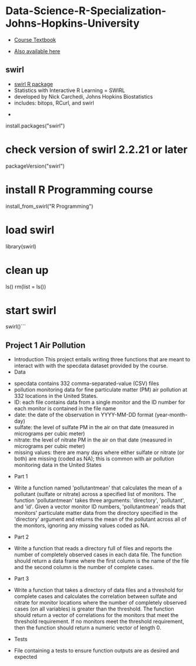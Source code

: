 # Data-Science-R-Specialization-Johns-Hopkins-University
* [Course Textbook](https://leanpub.com/rprogramming?utm_source=coursera&utm_medium=CourseraEmail&utm_campaign=Coursera) 
- [Also available here](https://www.lulu.com/shop/roger-peng/r-programming-for-data-science/paperback/product-22280814.html?page=1&pageSize=4) 

## swirl
* [swirl R package](https://swirlstats.com/)
* Statistics with Interactive R Learning = SWIRL
* developed by Nick Carchedi, Johns Hopkins Biostatistics
* includes: bitops, RCurl, and swirl
* ```# install swirl package
install.packages("swirl")

# check version of swirl 2.2.21 or later
packageVersion("swirl")

# install R Programming course
install_from_swirl("R Programming")

# load swirl
library(swirl)

# clean up
ls()
rm(list = ls())

# start swirl
swirl()```


## Project 1 Air Pollution
* Introduction
This project entails writing three functions that are meant to interact with with the specdata dataset provided by the course. 
* Data
- specdata contains 332 comma-separated-value (CSV) files 
- pollution monitoring data for fine particulate matter (PM) air pollution at 332 locations in the United States. 
- ID: each file contains data from a single monitor and the ID number for each monitor is contained in the file name 
- date: the date of the observation in YYYY-MM-DD format (year-month-day)
- sulfate: the level of sulfate PM in the air on that date (measured in micrograms per cubic meter)
- nitrate: the level of nitrate PM in the air on that date (measured in micrograms per cubic meter)
- missing values: there are many days where either sulfate or nitrate (or both) are missing (coded as NA); this is common with air pollution monitoring data in the United States
* Part 1
- Write a function named 'pollutantmean' that calculates the mean of a pollutant (sulfate or nitrate) across a specified list of monitors. The function 'pollutantmean' takes three arguments: 'directory', 'pollutant', and 'id'. Given a vector monitor ID numbers, 'pollutantmean' reads that monitors' particulate matter data from the directory specified in the 'directory' argument and returns the mean of the pollutant across all of the monitors, ignoring any missing values coded as NA. 
* Part 2
- Write a function that reads a directory full of files and reports the number of completely observed cases in each data file. The function should return a data frame where the first column is the name of the file and the second column is the number of complete cases.
* Part 3
- Write a function that takes a directory of data files and a threshold for complete cases and calculates the correlation between sulfate and nitrate for monitor locations where the number of completely observed cases (on all variables) is greater than the threshold. The function should return a vector of correlations for the monitors that meet the threshold requirement. If no monitors meet the threshold requirement, then the function should return a numeric vector of length 0. 
* Tests
- File containing a tests to ensure function outputs are as desired and expected